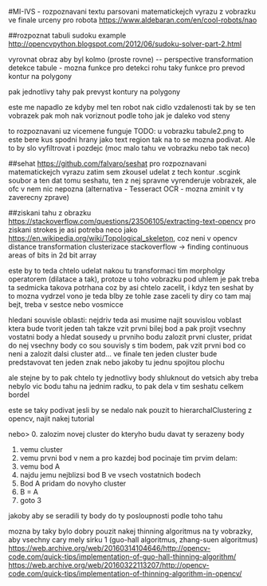 #MI-IVS - rozpoznavani textu
parsovani matematickejch vyrazu z vobrazku
ve finale urceny pro robota https://www.aldebaran.com/en/cool-robots/nao

##rozpoznat tabuli
sudoku example http://opencvpython.blogspot.com/2012/06/sudoku-solver-part-2.html

vyrovnat obraz aby byl kolmo (proste rovne) -- perspective transformation
detekce tabule - mozna funkce pro detekci rohu
taky funkce pro prevod kontur na polygony

pak jednotlivy tahy pak prevyst kontury na polygony

este me napadlo ze kdyby mel ten robot nak cidlo vzdalenosti
tak by se ten vobrazek pak moh nak voriznout podle toho jak je daleko vod steny

to rozpoznavani uz vicemene funguje
TODO: u vobrazku tabule2.png to este bere kus spodni hrany jako text region tak
na to se mozna podivat. Ale to by slo vyfiltrovat i pozdejc (moc malo tahu ve vobrazku
nebo tak neco)

##sehat
https://github.com/falvaro/seshat pro rozpoznavani matematickejch vyrazu
zatim sem zkousel udelat z tech kontur .scgink soubor a ten dat tomu
seshatu, ten z nej spravne vyrenderuje vobrazek, ale ofc v nem nic nepozna
(alternativa - Tesseract OCR - mozna zminit v ty zaverecny zprave)

##ziskani tahu z obrazku
https://stackoverflow.com/questions/23506105/extracting-text-opencv
pro ziskani strokes je asi potreba neco jako
https://en.wikipedia.org/wiki/Topological_skeleton, coz neni v opencv
distance transformation
clusterizace
stackoverflow -> finding continuous areas of bits in 2d bit array

este by to teda chtelo udelat nakou tu transformaci tim morpholgy operatorem
(dilatace a tak), protoze u toho vobrazku pod uhlem je pak treba ta sedmicka 
takova potrhana coz by asi chtelo zacelit, i kdyz ten seshat by to mozna vydrzel
vono je teda blby ze tohle zase zaceli ty diry co tam maj bejt, treba v sestce
nebo vosmicce

hledani souvisle oblasti:
nejdriv teda asi musime najit souvislou voblast ktera bude tvorit jeden tah
takze vzit prvni bilej bod a pak projit vsechny vostatni body a hledat sousedy
u prvniho bodu zalozit prvni cluster, pridat do nej vsechny body co sou souvisly
s tim bodem, pak vzit prvni bod co neni a zalozit dalsi cluster atd...
ve finale ten jeden cluster bude predstavovat ten jeden znak nebo jakoby tu jednu spojitou
plochu

ale stejne by to pak chtelo ty jednotlivy body shluknout do vetsich aby treba nebylo vic bodu tahu
na jednim radku, to pak dela v tim seshatu celkem bordel

este se taky podivat jesli by se nedalo nak pouzit to hierarchalClustering z opencv,
najit nakej tutorial


nebo>
0. zalozim novej cluster do kteryho budu davat ty serazeny body
1. vemu cluster
2. vemu prvni bod v nem a pro kazdej bod pocinaje tim prvim delam:
3. vemu bod A
4. najdu jemu nejblizsi bod B ve vsech vostatnich bodech
5. Bod A pridam do novyho cluster
6. B = A
7. goto 3

jakoby aby se seradili ty body do ty posloupnosti podle toho tahu


mozna by taky bylo dobry pouzit nakej thinning algoritmus na ty vobrazky, aby vsechny cary mely
sirku 1 (guo-hall algoritmus, zhang-suen algoritmus)
https://web.archive.org/web/20160314104646/http://opencv-code.com/quick-tips/implementation-of-guo-hall-thinning-algorithm/
https://web.archive.org/web/20160322113207/http://opencv-code.com/quick-tips/implementation-of-thinning-algorithm-in-opencv/

